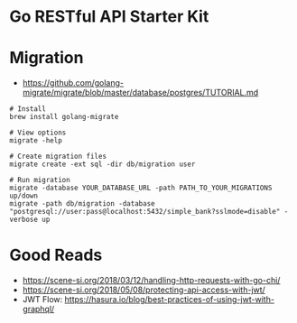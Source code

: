 # Go RESTful API Starter Kit

# Migration
- https://github.com/golang-migrate/migrate/blob/master/database/postgres/TUTORIAL.md
```
# Install
brew install golang-migrate

# View options
migrate -help

# Create migration files
migrate create -ext sql -dir db/migration user

# Run migration
migrate -database YOUR_DATABASE_URL -path PATH_TO_YOUR_MIGRATIONS up/down
migrate -path db/migration -database "postgresql://user:pass@localhost:5432/simple_bank?sslmode=disable" -verbose up

```

# Good Reads
- https://scene-si.org/2018/03/12/handling-http-requests-with-go-chi/
- https://scene-si.org/2018/05/08/protecting-api-access-with-jwt/
- JWT Flow: https://hasura.io/blog/best-practices-of-using-jwt-with-graphql/